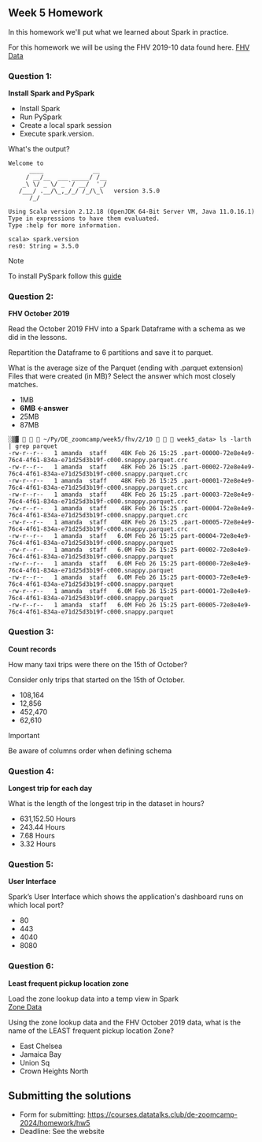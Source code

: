 ## Week 5 Homework 

In this homework we'll put what we learned about Spark in practice.

For this homework we will be using the FHV 2019-10 data found here. [FHV Data](https://github.com/DataTalksClub/nyc-tlc-data/releases/download/fhv/fhv_tripdata_2019-10.csv.gz)

### Question 1: 

**Install Spark and PySpark** 

- Install Spark
- Run PySpark
- Create a local spark session
- Execute spark.version.

What's the output?

```console
Welcome to
      ____              __
     / __/__  ___ _____/ /__
    _\ \/ _ \/ _ `/ __/  '_/
   /___/ .__/\_,_/_/ /_/\_\   version 3.5.0
      /_/

Using Scala version 2.12.18 (OpenJDK 64-Bit Server VM, Java 11.0.16.1)
Type in expressions to have them evaluated.
Type :help for more information.

scala> spark.version
res0: String = 3.5.0
```

> [!NOTE]
> To install PySpark follow this [guide](https://github.com/DataTalksClub/data-engineering-zoomcamp/blob/main/05-batch/setup/pyspark.md)

### Question 2: 

**FHV October 2019**

Read the October 2019 FHV into a Spark Dataframe with a schema as we did in the lessons.

Repartition the Dataframe to 6 partitions and save it to parquet.

What is the average size of the Parquet (ending with .parquet extension) Files that were created (in MB)? Select the answer which most closely matches.

- 1MB
- **6MB <-answer**
- 25MB
- 87MB

```commandline
░▒▓    ~/Py/DE_zoomcamp/week5/fhv/2/10    week5_data> ls -larth | grep parquet                   
-rw-r--r--   1 amanda  staff    48K Feb 26 15:25 .part-00000-72e8e4e9-76c4-4f61-834a-e71d25d3b19f-c000.snappy.parquet.crc
-rw-r--r--   1 amanda  staff    48K Feb 26 15:25 .part-00002-72e8e4e9-76c4-4f61-834a-e71d25d3b19f-c000.snappy.parquet.crc
-rw-r--r--   1 amanda  staff    48K Feb 26 15:25 .part-00001-72e8e4e9-76c4-4f61-834a-e71d25d3b19f-c000.snappy.parquet.crc
-rw-r--r--   1 amanda  staff    48K Feb 26 15:25 .part-00003-72e8e4e9-76c4-4f61-834a-e71d25d3b19f-c000.snappy.parquet.crc
-rw-r--r--   1 amanda  staff    48K Feb 26 15:25 .part-00004-72e8e4e9-76c4-4f61-834a-e71d25d3b19f-c000.snappy.parquet.crc
-rw-r--r--   1 amanda  staff    48K Feb 26 15:25 .part-00005-72e8e4e9-76c4-4f61-834a-e71d25d3b19f-c000.snappy.parquet.crc
-rw-r--r--   1 amanda  staff   6.0M Feb 26 15:25 part-00004-72e8e4e9-76c4-4f61-834a-e71d25d3b19f-c000.snappy.parquet
-rw-r--r--   1 amanda  staff   6.0M Feb 26 15:25 part-00002-72e8e4e9-76c4-4f61-834a-e71d25d3b19f-c000.snappy.parquet
-rw-r--r--   1 amanda  staff   6.0M Feb 26 15:25 part-00000-72e8e4e9-76c4-4f61-834a-e71d25d3b19f-c000.snappy.parquet
-rw-r--r--   1 amanda  staff   6.0M Feb 26 15:25 part-00003-72e8e4e9-76c4-4f61-834a-e71d25d3b19f-c000.snappy.parquet
-rw-r--r--   1 amanda  staff   6.0M Feb 26 15:25 part-00001-72e8e4e9-76c4-4f61-834a-e71d25d3b19f-c000.snappy.parquet
-rw-r--r--   1 amanda  staff   6.0M Feb 26 15:25 part-00005-72e8e4e9-76c4-4f61-834a-e71d25d3b19f-c000.snappy.parquet
```


### Question 3: 

**Count records** 

How many taxi trips were there on the 15th of October?

Consider only trips that started on the 15th of October.

- 108,164
- 12,856
- 452,470
- 62,610

> [!IMPORTANT]
> Be aware of columns order when defining schema

### Question 4: 

**Longest trip for each day** 

What is the length of the longest trip in the dataset in hours?

- 631,152.50 Hours
- 243.44 Hours
- 7.68 Hours
- 3.32 Hours



### Question 5: 

**User Interface**

Spark’s User Interface which shows the application's dashboard runs on which local port?

- 80
- 443
- 4040
- 8080



### Question 6: 

**Least frequent pickup location zone**

Load the zone lookup data into a temp view in Spark</br>
[Zone Data](https://github.com/DataTalksClub/nyc-tlc-data/releases/download/misc/taxi_zone_lookup.csv)

Using the zone lookup data and the FHV October 2019 data, what is the name of the LEAST frequent pickup location Zone?</br>

- East Chelsea
- Jamaica Bay
- Union Sq
- Crown Heights North


## Submitting the solutions

- Form for submitting: https://courses.datatalks.club/de-zoomcamp-2024/homework/hw5
- Deadline: See the website
